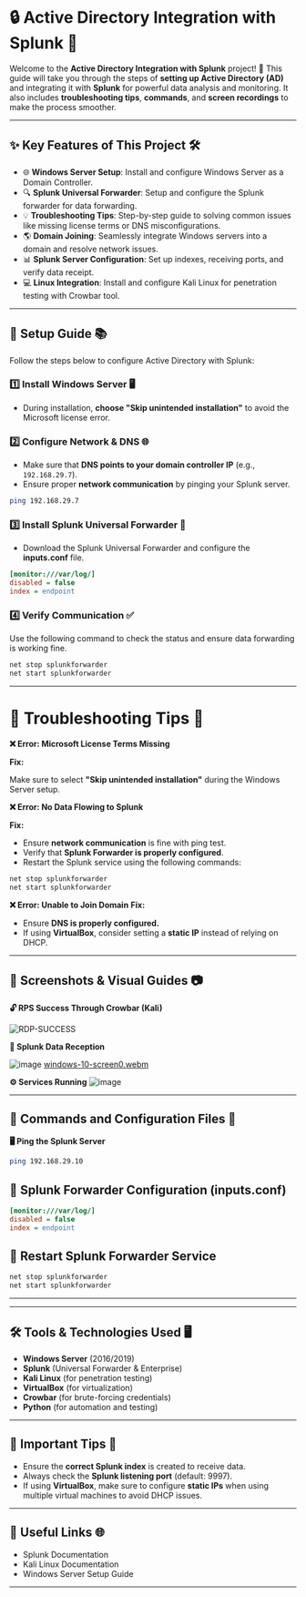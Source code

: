 # 🔒 **Active Directory Integration with Splunk** 🚀

Welcome to the **Active Directory Integration with Splunk** project! 🎉 This guide will take you through the steps of **setting up Active Directory (AD)** and integrating it with **Splunk** for powerful data analysis and monitoring. It also includes **troubleshooting tips**, **commands**, and **screen recordings** to make the process smoother.

---

## ✨ **Key Features of This Project** 🛠️

- 🌐 **Windows Server Setup**: Install and configure Windows Server as a Domain Controller.
- 🔍 **Splunk Universal Forwarder**: Setup and configure the Splunk forwarder for data forwarding.
- 💡 **Troubleshooting Tips**: Step-by-step guide to solving common issues like missing license terms or DNS misconfigurations.
- 🌎 **Domain Joining**: Seamlessly integrate Windows servers into a domain and resolve network issues.
- 📊 **Splunk Server Configuration**: Set up indexes, receiving ports, and verify data receipt.
- 💻 **Linux Integration**: Install and configure Kali Linux for penetration testing with Crowbar tool.

---

## 📜 **Setup Guide** 📚

Follow the steps below to configure Active Directory with Splunk:

### 1️⃣ **Install Windows Server** 🖥️
- During installation, **choose "Skip unintended installation"** to avoid the Microsoft license error.
  
### 2️⃣ **Configure Network & DNS** 🌐
- Make sure that **DNS points to your domain controller IP** (e.g., `192.168.29.7`).
- Ensure proper **network communication** by pinging your Splunk server.

```bash
ping 192.168.29.7
```

### 3️⃣ **Install Splunk Universal Forwarder** 🔄
- Download the Splunk Universal Forwarder and configure the **inputs.conf** file.

```ini
[monitor:///var/log/]
disabled = false
index = endpoint
```

### 4️⃣ Verify Communication ✅
Use the following command to check the status and ensure data forwarding is working fine.

```bash
net stop splunkforwarder
net start splunkforwarder
```
---

# 🚨 Troubleshooting Tips 🔧 
**❌ Error: Microsoft License Terms Missing** 

**Fix:** 

Make sure to select **"Skip unintended installation"** during the Windows Server setup.

**❌ Error: No Data Flowing to Splunk**

**Fix:**

- Ensure **network communication** is fine with ping test.
- Verify that **Splunk Forwarder is properly configured**.
- Restart the Splunk service using the following commands:
```bash
net stop splunkforwarder
net start splunkforwarder
```
**❌ Error: Unable to Join Domain**
**Fix:**

- Ensure **DNS is properly configured.**
- If using **VirtualBox**, consider setting a **static IP** instead of relying on DHCP.

---

## **📸 Screenshots & Visual Guides 📷**
 
**🔓 RPS Success Through Crowbar (Kali)**

![RDP-SUCCESS](https://github.com/user-attachments/assets/9bdc0cf4-865a-4000-8c73-8651b09b44e9)


**🔑 Splunk Data Reception**

![image](https://github.com/user-attachments/assets/315c6a32-60a2-4ef0-b19e-e0253a5a39ff)
[windows-10-screen0.webm](https://github.com/user-attachments/assets/3dc19999-cf68-4f5e-9fe5-181fdd16f85a)

**⚙️ Services Running**
![image](https://github.com/user-attachments/assets/fdaf1b4e-9331-43e9-824e-cabfc2997eda)

---

## **💬 Commands and Configuration Files 📑**
**🖥️ Ping the Splunk Server**
```bash
ping 192.168.29.10
```
## **📝 Splunk Forwarder Configuration (inputs.conf)**
```ini
[monitor:///var/log/]
disabled = false
index = endpoint
```
## 🔄 Restart Splunk Forwarder Service
```bash
net stop splunkforwarder
net start splunkforwarder
```
---

---

## 🛠️ Tools & Technologies Used 🖥️
- **Windows Server** (2016/2019)
- **Splunk** (Universal Forwarder & Enterprise)
- **Kali Linux** (for penetration testing)
- **VirtualBox** (for virtualization)
- **Crowbar** (for brute-forcing credentials)
- **Python** (for automation and testing)

---

## 🎯 Important Tips 💬
- Ensure the **correct Splunk index** is created to receive data.
- Always check the **Splunk listening port** (default: 9997).
- If using **VirtualBox**, make sure to configure **static IPs** when using multiple 
  virtual machines to avoid DHCP issues.

---
## 🔗 Useful Links 🌐
- Splunk Documentation
- Kali Linux Documentation
- Windows Server Setup Guide

---
